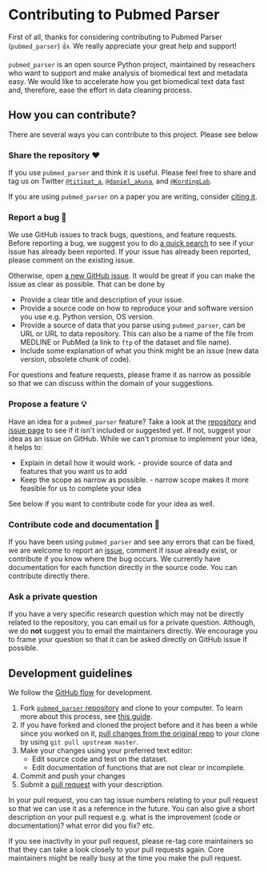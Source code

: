 # Contributing to Pubmed Parser

First of all, thanks for considering contributing to Pubmed Parser (`pubmed_parser`) 👍. We really appreciate your great help and support!

`pubmed_parser` is an open source Python project, maintained by reseachers who want to support and make analysis of biomedical text and metadata easy. We would like to accelerate how you get biomedical text data fast and, therefore, ease the effort in data cleaning process.

## How you can contribute?

There are several ways you can contribute to this project. Please see below

### Share the repository ❤️

If you use `pubmed_parser` and think it is useful. Please feel free to share and tag us on Twitter [`@titipat_a`](https://twitter.com/titipat_a), [`@daniel_akuna`](https://twitter.com/daniel_akuna), and [`@KordingLab`](https://twitter.com/KordingLab).

If you are using `pubmed_parser` on a paper you are writing, consider [citing it](https://github.com/titipata/pubmed_parser#citation).

### Report a bug 🐛

We use GitHub issues to track bugs, questions, and feature requests. Before reporting a bug, we suggest you to do [a quick search](https://github.com/titipata/pubmed_parser/issues) to see if your issue has already been reported. If your issue has already been reported, please comment on the existing issue.

Otherwise, open [a new GitHub issue](https://github.com/titipata/pubmed_parser/issues). It would be great if you can make the issue as clear as possible. That can be done by

* Provide a clear title and description of your issue.
* Provide a source code on how to reproduce your and software version you use e.g. Python version, OS version.
* Provide a source of data that you parse using `pubmed_parser`, can be URL or URL to data repository. This can also be a name of the file from MEDLINE or PubMed (a link to `ftp` of the dataset and file name).
* Include some explanation of what you think might be an issue (new data version, obsolete chunk of code).

For questions and feature requests, please frame it as narrow as possible so that we can discuss within the domain of your suggestions.

### Propose a feature 💡

Have an idea for a `pubmed_parser` feature? Take a look at the [repository](https://github.com/titipata/pubmed_parser) and [issue page](https://github.com/titipata/pubmed_parser/issues) to see if it isn't included or suggested yet. If not, suggest your idea as an issue on GitHub. While we can't promise to implement your idea, it helps to:

* Explain in detail how it would work. - provide source of data and features that you want us to add
* Keep the scope as narrow as possible. - narrow scope makes it more feasible for us to complete your idea

See below if you want to contribute code for your idea as well.

### Contribute code and documentation 📝

If you have been using `pubmed_parser` and see any errors that can be fixed, we are welcome to report an [issue](https://github.com/titipata/pubmed_parser/issues), comment if issue already exist, or contribute if you know where the bug occurs. We currently have documentation for each function directly in the source code. You can contribute directly there.

### Ask a private question

If you have a very specific research question which may not be directly related to the repository, you can email us for a private question. Although, we do **not** suggest you to email the maintainers directly. We encourage you to frame your question so that it can be asked directly on GitHub issue if possible.

## Development guidelines

We follow the [GitHub flow](https://guides.github.com/introduction/flow/) for development.

1. Fork [`pubmed_parser` repository](https://github.com/titipata/pubmed_parser) and clone to your computer. To learn more about this process, see [this guide](https://guides.github.com/activities/forking/).
2. If you have forked and cloned the project before and it has been a while since you worked on it, [pull changes from the original repo](https://help.github.com/articles/merging-an-upstream-repository-into-your-fork/) to your clone by using `git pull upstream master`.
3. Make your changes using your preferred text editor:
   * Edit source code and test on the dataset.
   * Edit documentation of functions that are not clear or incomplete.
4. Commit and push your changes
5. Submit a [pull request](https://github.com/titipata/pubmed_parser/pulls) with your description.

In your pull request, you can tag issue numbers relating to your pull request so that we can use it as a reference in the future. You can also give a short description on your pull request e.g. what is the improvement (code or documentation)? what error did you fix? etc.

If you see inactivity in your pull request, please re-tag core maintainers so that they can take a look closely to your pull requests again. Core maintainers might be really busy at the time you make the pull request.
